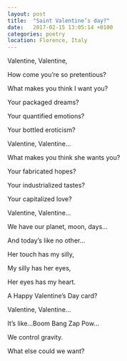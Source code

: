 ```yaml
---
layout: post
title:  "Saint Valentine’s day?"
date:   2017-02-15 13:05:14 +0100
categories: poetry
location: Florence, Italy
---
```



 
Valentine, Valentine,

How come you’re so pretentious?


What makes you think I want you?

Your packaged dreams?

Your quantified emotions?

Your bottled eroticism?

Valentine, Valentine…

 

What makes you think she wants you?

Your fabricated hopes?

Your industrialized tastes?

Your capitalized love?

Valentine, Valentine…

 

We have our planet, moon, days…

And today’s like no other…

Her touch has my silly,

My silly has her eyes,

Her eyes has my heart.

 

A Happy Valentine’s Day card?

Valentine, Valentine…

It’s like…Boom Bang Zap Pow…

We control gravity.

What else could we want?
